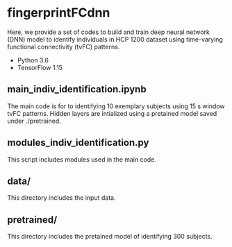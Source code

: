 # fingerprintFCdnn
Here, we provide a set of codes to build and train deep neural network (DNN) model to identify individuals in HCP 1200 dataset using time-varying functional connectivity (tvFC) patterns.
* Python 3.6
* TensorFlow 1.15

## main_indiv_identification.ipynb
The main code is for to identifying 10 exemplary subjects using 15 s window tvFC patterns.
Hidden layers are intialized using a pretained model saved under ./pretrained.

## modules_indiv_identification.py
This script includes modules used in the main code.

## data/
This directory includes the input data.

## pretrained/
This directory includes the pretained model of identifying 300 subjects.
